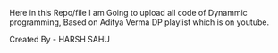 Here in this Repo/file I am Going to upload all code of Dynammic programming, Based on Aditya Verma DP playlist which is on youtube.

Created By - HARSH SAHU

